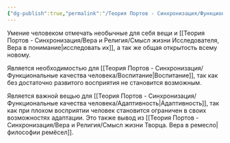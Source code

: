 ```yaml
---
{"dg-publish":true,"permalink":"/Теория Портов - Синхронизация/Функциональные качества человека/Восприятие/"}
---
```


Умение человеком отмечать необычные для себя вещи и [[Теория Портов - Синхронизация/Вера и Религия/Смысл жизни Исследователя, Вера в понимание\|исследовать их]], а так же общая открытость всему новому.

Является необходимостью для [[Теория Портов - Синхронизация/Функциональные качества человека/Воспитание\|Воспитание]], так как без достаточно развитого восприятия не становится возможным.

Является важной вещью для [[Теория Портов - Синхронизация/Функциональные качества человека/Адаптивность\|Адаптивность]], так как при плохом восприятии человек становится ограничен в своих возможностях адаптации. Это также вывод из [[Теория Портов - Синхронизация/Вера и Религия/Смысл жизни Творца. Вера в ремесло\|философии ремёсел]].